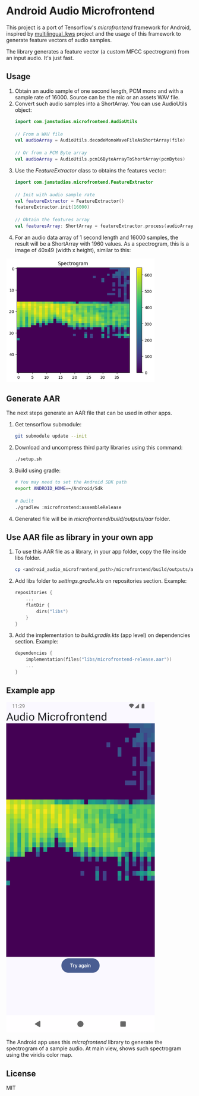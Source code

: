 # Android Audio Microfrontend

This project is a port of Tensorflow's *microfrontend* framework for Android, inspired
by [multilingual_kws](https://github.com/harvard-edge/multilingual_kws) project and the usage of this framework to generate feature vectors of audio samples.

The library generates a feature vector (a custom MFCC spectrogram) from an input audio. It's just fast.


## Usage
1. Obtain an audio sample of one second length, PCM mono and with a sample rate of 16000. Source can be the mic or an assets WAV file.
2. Convert such audio samples into a ShortArray. You can use AudioUtils object:
    ```kotlin
    import com.jamstudios.microfrontend.AudioUtils

    // From a WAV file
    val audioArray = AudioUtils.decodeMonoWaveFileAsShortArray(file)

    // Or from a PCM Byte array
    val audioArray = AudioUtils.pcm16ByteArrayToShortArray(pcmBytes)
    ```
3. Use the *FeatureExtractor* class to obtains the features vector:
    ```kotlin
    import com.jamstudios.microfrontend.FeatureExtractor

    // Init with audio sample rate
    val featureExtractor = FeatureExtractor()
    featureExtractor.init(16000)

    // Obtain the features array
    val featuresArray: ShortArray = featureExtractor.process(audioArray)
    ```
5. For an audio data array of 1 second length and 16000 samples, the result will be a ShortArray with 1960 values. As a spectrogram, this is a image of 40x49 (width x height), similar to this:

<img src="images/spec.png" width="400"/>


## Generate AAR

The next steps generate an AAR file that can be used in other apps.

1. Get tensorflow submodule:
    ```bash
    git submodule update --init
    ```
2. Download and uncompress third party libraries using this command:
    ```bash
    ./setup.sh
    ```
3. Build using gradle:
    ```bash
    # You may need to set the Android SDK path
    export ANDROID_HOME=~/Android/Sdk

    # Built
    ./gradlew :microfrontend:assembleRelease
    ```
4. Generated file will be in *microfrontend/build/outputs/aar* folder.


## Use AAR file as library in your own app
1. To use this AAR file as a library, in your app folder, copy the file inside libs folder.
    ```bash
    cp <android_audio_microfrontend_path>/microfrontend/build/outputs/aar/microfrontend-release.aar <your_app_path>/app/libs/
    ```
2. Add libs folder to *settings.gradle.kts* on repositories section. Example:
    ```kotlin
    repositories {
        ...
        flatDir {
            dirs("libs")
        }
    }
    ```
3. Add the implementation to *build.gradle.kts* (app level) on dependencies section. Example:
    ```kotlin
    dependencies {
        implementation(files("libs/microfrontend-release.aar"))
        ...
    }
    ```

## Example app

<img src="images/example_app.png" width="400"/>

The Android app uses this *microfrontend* library to generate the spectrogram of a sample audio. At main view, shows such spectrogram using the viridis color map.


## License
MIT